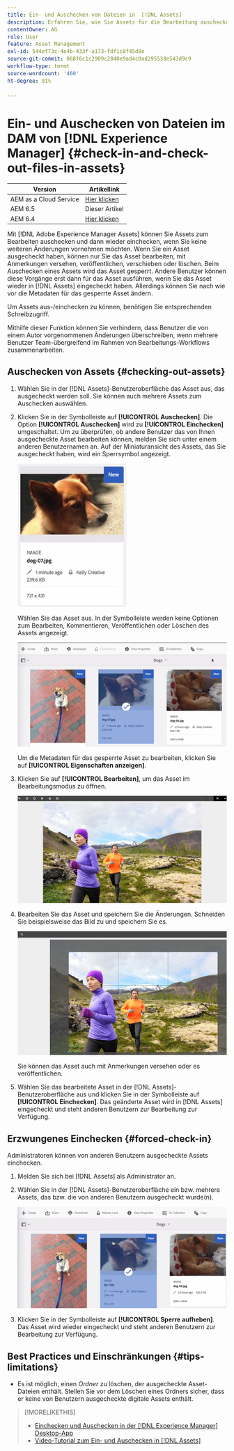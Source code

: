 ```yaml
---
title: Ein- und Auschecken von Dateien in  [!DNL Assets]
description: Erfahren Sie, wie Sie Assets für die Bearbeitung auschecken und nach Abschluss der Änderungen wieder einchecken können.
contentOwner: AG
role: User
feature: Asset Management
exl-id: 544ef73c-4e4b-433f-a173-fdf1c8f45d8e
source-git-commit: 068f6c1c2909c2840e9ad4c0ad295538e543d9c9
workflow-type: tm+mt
source-wordcount: '460'
ht-degree: 91%

---
```


# Ein- und Auschecken von Dateien im DAM von [!DNL Experience Manager] {#check-in-and-check-out-files-in-assets}

| Version | Artikellink |
| -------- | ---------------------------- |
| AEM as a Cloud Service | [Hier klicken](https://experienceleague.adobe.com/docs/experience-manager-cloud-service/content/assets/manage/check-out-and-submit-assets.html?lang=en) |
| AEM 6.5 | Dieser Artikel |
| AEM 6.4 | [Hier klicken](https://experienceleague.adobe.com/docs/experience-manager-64/assets/managing/check-out-and-submit-assets.html?lang=en) |

Mit [!DNL Adobe Experience Manager Assets] können Sie Assets zum Bearbeiten auschecken und dann wieder einchecken, wenn Sie keine weiteren Änderungen vornehmen möchten. Wenn Sie ein Asset ausgecheckt haben, können nur Sie das Asset bearbeiten, mit Anmerkungen versehen, veröffentlichen, verschieben oder löschen. Beim Auschecken eines Assets wird das Asset gesperrt. Andere Benutzer können diese Vorgänge erst dann für das Asset ausführen, wenn Sie das Asset wieder in [!DNL Assets] eingecheckt haben. Allerdings können Sie nach wie vor die Metadaten für das gesperrte Asset ändern.

Um Assets aus-/einchecken zu können, benötigen Sie entsprechenden Schreibzugriff.

Mithilfe dieser Funktion können Sie verhindern, dass Benutzer die von einem Autor vorgenommenen Änderungen überschreiben, wenn mehrere Benutzer Team-übergreifend im Rahmen von Bearbeitungs-Workflows zusammenarbeiten.

## Auschecken von Assets {#checking-out-assets}

1. Wählen Sie in der [!DNL Assets]-Benutzeroberfläche das Asset aus, das ausgecheckt werden soll. Sie können auch mehrere Assets zum Auschecken auswählen.
1. Klicken Sie in der Symbolleiste auf **[!UICONTROL Auschecken]**. Die Option **[!UICONTROL Auschecken]** wird zu **[!UICONTROL Einchecken]** umgeschaltet.
Um zu überprüfen, ob andere Benutzer das von Ihnen ausgecheckte Asset bearbeiten können, melden Sie sich unter einem anderen Benutzernamen an. Auf der Miniaturansicht des Assets, das Sie ausgecheckt haben, wird ein Sperrsymbol angezeigt.

   ![chlimage_1-471](assets/chlimage_1-471.png)

   Wählen Sie das Asset aus. In der Symbolleiste werden keine Optionen zum Bearbeiten, Kommentieren, Veröffentlichen oder Löschen des Assets angezeigt.

   ![chlimage_1-472](assets/chlimage_1-472.png)

   Um die Metadaten für das gesperrte Asset zu bearbeiten, klicken Sie auf **[!UICONTROL Eigenschaften anzeigen]**.

1. Klicken Sie auf **[!UICONTROL Bearbeiten]**, um das Asset im Bearbeitungsmodus zu öffnen.

   ![chlimage_1-473](assets/chlimage_1-473.png)

1. Bearbeiten Sie das Asset und speichern Sie die Änderungen. Schneiden Sie beispielsweise das Bild zu und speichern Sie es.

   ![chlimage_1-474](assets/chlimage_1-474.png)

   Sie können das Asset auch mit Anmerkungen versehen oder es veröffentlichen.

1. Wählen Sie das bearbeitete Asset in der [!DNL Assets]-Benutzeroberfläche aus und klicken Sie in der Symbolleiste auf **[!UICONTROL Einchecken]**. Das geänderte Asset wird in [!DNL Assets] eingecheckt und steht anderen Benutzern zur Bearbeitung zur Verfügung.

## Erzwungenes Einchecken {#forced-check-in}

Administratoren können von anderen Benutzern ausgecheckte Assets einchecken.

1. Melden Sie sich bei [!DNL Assets] als Administrator an.
1. Wählen Sie in der [!DNL Assets]-Benutzeroberfläche ein bzw. mehrere Assets, das bzw. die von anderen Benutzern ausgecheckt wurde(n).

   ![chlimage_1-476](assets/chlimage_1-476.png)

1. Klicken Sie in der Symbolleiste auf **[!UICONTROL Sperre aufheben]**. Das Asset wird wieder eingecheckt und steht anderen Benutzern zur Bearbeitung zur Verfügung.

## Best Practices und Einschränkungen {#tips-limitations}

* Es ist möglich, einen *Ordner* zu löschen, der ausgecheckte Asset-Dateien enthält. Stellen Sie vor dem Löschen eines Ordners sicher, dass er keine von Benutzern ausgecheckte digitale Assets enthält.

>[!MORELIKETHIS]
>
>* [Einchecken und Auschecken in der [!DNL Experience Manager] Desktop-App](https://experienceleague.adobe.com/docs/experience-manager-desktop-app/using/using.html?lang=de#how-app-works2)
>* [Video-Tutorial zum Ein- und Auschecken in  [!DNL Assets]](https://experienceleague.adobe.com/docs/experience-manager-learn/assets/collaboration/check-in-and-check-out.html?lang=de)

